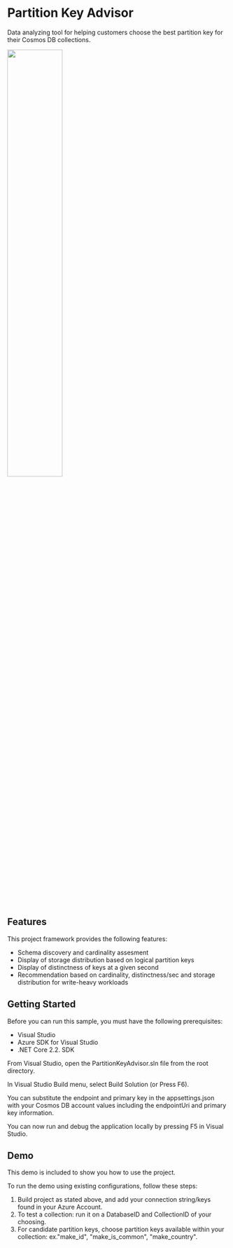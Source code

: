 
# Partition Key Advisor

Data analyzing tool for helping customers choose the best partition key for their Cosmos DB collections.

[<img src="https://i.ytimg.com/vi/9v6WbCOzPiM/maxresdefault.jpg" width="50%">](https://www.youtube.com/watch?v=9v6WbCOzPiM "Video Demo: Partition Key Advisor")

## Features

This project framework provides the following features:

* Schema discovery and cardinality assesment
* Display of storage distribution based on logical partition keys
* Display of distinctness of keys at a given second 
* Recommendation based on cardinality, distinctness/sec and storage distribution for write-heavy workloads

## Getting Started

Before you can run this sample, you must have the following prerequisites:

* Visual Studio
* Azure SDK for Visual Studio
* .NET Core 2.2. SDK

From Visual Studio, open the PartitionKeyAdvisor.sln file from the root directory.

In Visual Studio Build menu, select Build Solution (or Press F6).

You can substitute the endpoint and primary key in the appsettings.json with your Cosmos DB account values including the endpointUri and primary key information. 

You can now run and debug the application locally by pressing F5 in Visual Studio.

## Demo

This demo is included to show you how to use the project.

To run the demo using existing configurations, follow these steps:

1. Build project as stated above, and add your connection string/keys found in your Azure Account.
2. To test a collection: run it on a DatabaseID and CollectionID of your choosing.
3. For candidate partition keys, choose partition keys available within your collection: ex."make_id", "make_is_common", "make_country".
